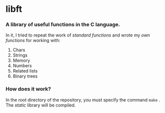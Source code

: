 # libft
<h3>A library of useful functions in the C language.</h3>

In it, I tried to repeat the work of <i>standard functions</i> and wrote my <i>own functions</i> for working with:
1. Chars
2. Strings
3. Memory
4. Numbers
5. Related lists
6. Binary trees

<h3>How does it work?</h3>

In the root directory of the repository, you must specify the command `make` .
The <i>static</i> library will be compiled.
